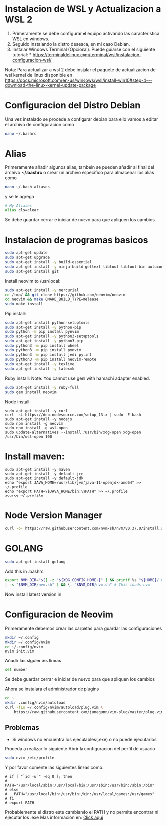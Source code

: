 # Instalacion de WSL y Actualizacion a WSL 2

1. Primeramente se debe configurar el equipo activando las caracteristica WSL en windows.
2. Seguido instalando la distro deseada, en mi caso Debian.
3. Instalar Windows Terminal (Opcional).
Puede guiarse con el siguiente tutorial: 
		* https://terminaldelinux.com/terminal/wsl/instalacion-configuracion-wsl/  

Nota: Para actualizar a wsl 2 debe instalar el paquete de actualizacion de wsl kernel de linux disponible en  
https://docs.microsoft.com/en-us/windows/wsl/install-win10#step-4---download-the-linux-kernel-update-package  

# Configuracion del Distro Debian


Una vez instalado se procede a configurar debian
para ello vamos a editar el archivo de configuracion como
~~~bash
nano ~/.bashrc
~~~

# Alias
Primeramente añadir algunos alias, tambein se pueden añadir al final 
del archivo **~/.bashrc** o crear un archivo especifico para almacenar 
los alias como 
~~~bash
nano ~/.bash_aliases
~~~
y se le agrega
~~~bash
# My Aliases
alias cls=clear
~~~
Se debe guardar cerrar e iniciar de nuevo para que apliquen los cambios

# Instalacion de programas basicos

~~~bash
sudo apt-get update
sudo apt-get upgrade
sudo apt-get install -y build-essential
sudo apt-get install -y ninja-build gettext libtool libtool-bin autoconf automake cmake g++ pkg-config unzip
sudo apt-get install git
~~~

Install neovim to /usr/local:
~~~bash
sudo apt-get install -y mercurial
cd /tmp/ && git clone https://github.com/neovim/neovim
cd neovim && make CMAKE_BUILD_TYPE=Release
sudo make install
~~~

Pip install:
~~~bash
sudo apt-get install python-setuptools
sudo apt-get install -y python-pip
sudo python -m pip install pynvim
sudo apt-get install -y python3-setuptools
sudo apt-get install -y python3-pip
sudo python3 -m pip install wheel
sudo python3 -m pip install pynvim
sudo python3 -m pip install jedi pylint
sudo python3 -m pip install neovim-remote
sudo apt-get install -y texlive
sudo apt-get install -y latexmk
~~~

Ruby install:
Note: You cannot use gem with hamachi adapter enabled.
~~~bash
sudo apt-get install -y ruby-full
sudo gem install neovim
~~~

Node install:
~~~
sudo apt-get install -y curl
curl -sL https://deb.nodesource.com/setup_13.x | sudo -E bash -
sudo apt-get install -y nodejs
sudo npm install -g neovim
sudo npm install -g wsl-open
sudo update-alternatives --install /usr/bin/xdg-open xdg-open /usr/bin/wsl-open 100
~~~

# Install maven:
~~~
sudo apt-get install -y maven
sudo apt-get install -y default-jre
sudo apt-get install -y default-jdk
echo "export JAVA_HOME=/usr/lib/jvm/java-11-openjdk-amd64" >> ~/.profile
echo "export PATH=\$JAVA_HOME/bin:\$PATH" >> ~/.profile
source ~/.profile
~~~

# Node Version Manager

~~~bash
curl -o- https://raw.githubusercontent.com/nvm-sh/nvm/v0.37.0/install.sh | bash
~~~

# GOLANG
~~~bash
sudo apt-get install golang
~~~
Add this in .bashrc
~~~bash
export NVM_DIR="$([ -z "${XDG_CONFIG_HOME-}" ] && printf %s "${HOME}/.nvm" || printf %s "${XDG_CONFIG_HOME}/nvm")"
[ -s "$NVM_DIR/nvm.sh" ] && \. "$NVM_DIR/nvm.sh" # This loads nvm
~~~

Now install latest version in 
# Configuracion de Neovim

Primeramente debemos crear las carpetas para guardar las configuraciones

~~~bash
mkdir ~/.config
mkdir ~/.config/nvim
cd ~/.config/nvim
nvim init.vim
~~~

Añadir las siguientes lineas
~~~bash
set number
~~~
Se debe guardar cerrar e iniciar de nuevo para que apliquen los cambios

Ahora se instalara el administrador de plugins
~~~bash
cd ~
mkdir .config/nvim/autoload
curl -fLo ~/.config/nvim/autoload/plug.vim \
    https://raw.githubusercontent.com/junegunn/vim-plug/master/plug.vim
~~~

## Problemas

* Si windows no encuentra los ejecutables(.exe) o no puede ejecutarlos

Proceda a realizar lo siguiente 
Abrir la configuracion del perfil de usuario
~~~bash
sudo nvim /etc/profile
~~~
Y por favor comente las siguientes lineas como:  
~~~
# if [ "`id -u`" -eq 0 ]; then
#   PATH="/usr/local/sbin:/usr/local/bin:/usr/sbin:/usr/bin:/sbin:/bin"
# else
#   PATH="/usr/local/bin:/usr/bin:/bin:/usr/local/games:/usr/games"
# fi
# export PATH
~~~
Probablemente el distro este cambiando el PATH y no permite encontrar ni ejecutar los .exe
Mas información en:
[Click aqui](
https://docs.microsoft.com/en-us/windows/wsl/troubleshooting#command-not-found-when-executing-windows-exe-in-linux)
